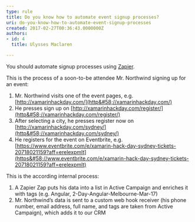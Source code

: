 ```yaml
---
type: rule
title: Do you know how to automate event signup processes?
uri: do-you-know-how-to-automate-event-signup-processes
created: 2017-02-27T00:36:43.0000000Z
authors:
- id: 4
  title: Ulysses Maclaren

---
```


You should automate signup processes using [Zapier](https&#58;//zapier.com/).



 
This is the process of a soon-to-be attendee Mr. Northwind signing up for an event:



1. Mr. Northwind visits one of the event pages, e.g. [http://xamarinhackday.com/](http&#58;//xamarinhackday.com/)
2. He presses sign up on [http://xamarinhackday.com/register/](http&#58;//xamarinhackday.com/register/)
3. After selecting a city, he presses register now on [http://xamarinhackday.com/sydney/](http&#58;//xamarinhackday.com/sydney/)
4. He registers for the event on Eventbrite, e.g. [https://www.eventbrite.com/e/xamarin-hack-day-sydney-tickets-20718021159?aff=erelexpmlt](https&#58;//www.eventbrite.com/e/xamarin-hack-day-sydney-tickets-20718021159?aff=erelexpmlt)





This is the according internal process:

1. A Zapier Zap puts his data into a list in Active Campaign and enriches it with tags (e.g. Angular, 2-Day-Angular-Melbourne-Mar-17)
2. Mr. Northwind’s data is sent to a custom web hook receiver (his phone number, email address, full name, and tags are taken from Active Campaign), which adds it to our CRM
